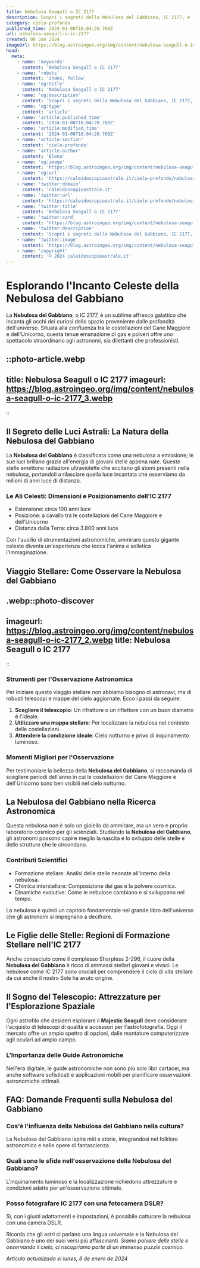 ```yaml
---
title: Nebulosa Seagull o IC 2177
description: Scopri i segreti della Nebulosa del Gabbiano, IC 2177, e le meraviglie celesti in una guida completa. Esplora lastrofotografia e le stelle nascoste.
category: cielo-profondo
published_time: 2024-01-08T16:04:20.760Z
url: nebulosa-seagull-o-ic-2177
created: 08 Jan 2024
imageUrl: https://blog.astroingeo.org/img/content/nebulosa-seagull-o-ic-2177_3.webp
head:
  meta:
    - name: 'keywords'
      content: 'Nebulosa Seagull o IC 2177'
    - name: 'robots'
      content: 'index, follow'
    - name: 'og:title'
      content: 'Nebulosa Seagull o IC 2177'
    - name: 'og:description'
      content: 'Scopri i segreti della Nebulosa del Gabbiano, IC 2177, e le meraviglie celesti in una guida completa. Esplora lastrofotografia e le stelle nascoste.'
    - name: 'og:type'
      content: 'article'
    - name: 'article:published_time'
      content: '2024-01-08T16:04:20.760Z'
    - name: 'article:modified_time'
      content: '2024-01-08T16:04:20.760Z'
    - name: 'article:section'
      content: 'cielo-profondo'
    - name: 'article:author'
      content: 'Elena'
    - name: 'og:image'
      content: 'https://blog.astroingeo.org/img/content/nebulosa-seagull-o-ic-2177_3.webp'
    - name: 'og:url'
      content: 'https://caleidoscopioastrale.it/cielo-profondo/nebulosa-seagull-o-ic-2177'
    - name: 'twitter:domain'
      content: 'caleidoscopioastrale.it'
    - name: 'twitter:url'
      content: 'https://caleidoscopioastrale.it/cielo-profondo/nebulosa-seagull-o-ic-2177'
    - name: 'twitter:title'
      content: 'Nebulosa Seagull o IC 2177'
    - name: 'twitter:card'
      content: 'https://blog.astroingeo.org/img/content/nebulosa-seagull-o-ic-2177_3.webp'
    - name: 'twitter:description'
      content: 'Scopri i segreti della Nebulosa del Gabbiano, IC 2177, e le meraviglie celesti in una guida completa. Esplora lastrofotografia e le stelle nascoste.'
    - name: 'twitter:image'
      content: 'https://blog.astroingeo.org/img/content/nebulosa-seagull-o-ic-2177_3.webp'
    - name: 'copyright'
      content: '© 2024 caleidoscopioastrale.it'
---
```

# Esplorando l'Incanto Celeste della Nebulosa del Gabbiano

La **Nebulosa del Gabbiano**, o IC 2177, è un sublime affresco galattico che incanta gli occhi dei curiosi dello spazio proveniente dalle profondità dell'universo. Situata alla confluenza tra le costellazioni del Cane Maggiore e dell'Unicorno, questa tenue emanazione di gas e polveri offre uno spettacolo straordinario agli astronomi, sia dilettanti che professionisti.

::photo-article.webp
---
title: Nebulosa Seagull o IC 2177
imageurl: https://blog.astroingeo.org/img/content/nebulosa-seagull-o-ic-2177_3.webp
---
::

## Il Segreto delle Luci Astrali: La Natura della Nebulosa del Gabbiano

La **Nebulosa del Gabbiano** è classificata come una nebulosa a emissione; le sue luci brillano grazie all'energia di giovani stelle appena nate. Queste stelle emettono radiazioni ultraviolette che eccitano gli atomi presenti nella nebulosa, portandoli a rilasciare quella luce incantata che osserviamo da milioni di anni luce di distanza.

### Le Ali Celesti: Dimensioni e Posizionamento dell'IC 2177

- Estensione: circa 100 anni luce
- Posizione: a cavallo tra le costellazioni del Cane Maggiore e dell'Unicorno
- Distanza dalla Terra: circa 3.800 anni luce

Con l'ausilio di strumentazioni astronomiche, ammirare questo gigante celeste diventa un'esperienza che tocca l'anima e solletica l'immaginazione.

## Viaggio Stellare: Come Osservare la Nebulosa del Gabbiano

.webp::photo-discover
---
imageurl: https://blog.astroingeo.org/img/content/nebulosa-seagull-o-ic-2177_2.webp
title: Nebulosa Seagull o IC 2177
---
::

### Strumenti per l'Osservazione Astronomica

Per iniziare questo viaggio stellare non abbiamo bisogno di astronavi, ma di robusti telescopi e mappe del cielo aggiornate. Ecco i passi da seguire:

1. **Scegliere il telescopio**: Un rifrattore o un riflettore con un buon diametro è l'ideale.
2. **Utilizzare una mappa stellare**: Per localizzare la nebulosa nel contesto delle costellazioni.
3. **Attendere la condizione ideale**: Cielo notturno e privo di inquinamento luminoso.

### Momenti Migliori per l'Osservazione

Per testimoniare la bellezza della **Nebulosa del Gabbiano**, si raccomanda di scegliere periodi dell'anno in cui le costellazioni del Cane Maggiore e dell'Unicorno sono ben visibili nel cielo notturno.

## La Nebulosa del Gabbiano nella Ricerca Astronomica

Questa nebulosa non è solo un gioiello da ammirare, ma un vero e proprio laboratorio cosmico per gli scienziati. Studiando la **Nebulosa del Gabbiano**, gli astronomi possono capire meglio la nascita e lo sviluppo delle stelle e delle strutture che le circondano. 

### Contributi Scientifici

- Formazione stellare: Analisi delle stelle neonate all'interno della nebulosa.
- Chimica interstellare: Composizione dei gas e la polvere cosmica.
- Dinamiche evolutive: Come le nebulose cambiano e si sviluppano nel tempo.

La nebulosa è quindi un capitolo fondamentale nel grande libro dell'universo che gli astronomi si impegnano a decifrare.

## Le Figlie delle Stelle: Regioni di Formazione Stellare nell'IC 2177

Anche conosciuto come il complesso Sharpless 2-296, il cuore della **Nebulosa del Gabbiano** è ricco di ammassi stellari giovani e vivaci. Le nebulose come IC 2177 sono cruciali per comprendere il ciclo di vita stellare da cui anche il nostro Sole ha avuto origine.

## Il Sogno del Telescopio: Attrezzature per l'Esplorazione Spaziale

Ogni astrofilo che desideri esplorare il **Majestic Seagull** deve considerare l'acquisto di telescopi di qualità e accessori per l'astrofotografia. Oggi il mercato offre un ampio spettro di opzioni, dalle montature computerizzate agli oculari ad ampio campo.

### L'Importanza delle Guide Astronomiche

Nell'era digitale, le guide astronomiche non sono più solo libri cartacei, ma anche software sofisticati e applicazioni mobili per pianificare osservazioni astronomiche ottimali.

## FAQ: Domande Frequenti sulla Nebulosa del Gabbiano

### Cos'è l'influenza della **Nebulosa del Gabbiano** nella cultura?
La Nebulosa del Gabbiano ispira miti e storie, integrandosi nel folklore astronomico e nelle opere di fantascienza.

### Quali sono le sfide nell'osservazione della Nebulosa del Gabbiano?
L'inquinamento luminoso e la localizzazione richiedono attrezzature e condizioni adatte per un'osservazione ottimale.

### Posso fotografare IC 2177 con una fotocamera DSLR?
Sì, con i giusti adattamenti e impostazioni, è possibile catturare la nebulosa con una camera DSLR.

Ricorda che gli astri ci parlano una lingua universale e la Nebulosa del Gabbiano è uno dei suoi versi più affascinanti. *Siamo polvere delle stelle e osservando il cielo, ci riscopriamo parte di un immenso puzzle cosmico.*

_Artículo actualizado el lunes, 8 de enero de 2024_